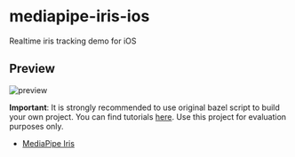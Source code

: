 #  mediapipe-iris-ios

Realtime iris tracking demo for iOS

## Preview

![preview](https://user-images.githubusercontent.com/46559594/120334706-d0431780-c32b-11eb-9366-392cb2b4bbbf.gif)

**Important**: It is strongly recommended to use original bazel script to build your own project. You can find tutorials [here](https://google.github.io/mediapipe/getting_started/ios.html). Use this project for evaluation purposes only.

- [MediaPipe Iris](https://google.github.io/mediapipe/solutions/iris)
